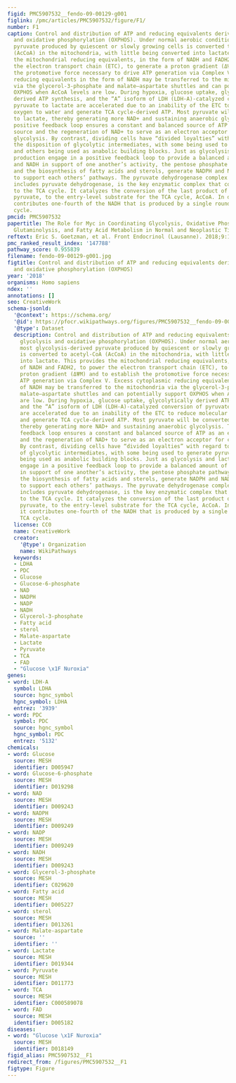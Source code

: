 ```yaml
---
figid: PMC5907532__fendo-09-00129-g001
figlink: /pmc/articles/PMC5907532/figure/F1/
number: F1
caption: Control and distribution of ATP and reducing equivalents derived from glycolysis
  and oxidative phosphorylation (OXPHOS). Under normal aerobic conditions, most glycolysis-derived
  pyruvate produced by quiescent or slowly growing cells is converted to acetyl-CoA
  (AcCoA) in the mitochondria, with little being converted into lactate. This provides
  the mitochondrial reducing equivalents, in the form of NADH and FADH2, to power
  the electron transport chain (ETC), to generate a proton gradient (ΔΨM) and to establish
  the protomotive force necessary to drive ATP generation via Complex V. Excess cytoplasmic
  reducing equivalents in the form of NADH may be transferred to the mitochondria
  via the glycerol-3-phosphate and malate–aspartate shuttles and can potentially support
  OXPHOS when AcCoA levels are low. During hypoxia, glucose uptake, glycolytically
  derived ATP synthesis, and the “A” isoform of LDH (LDH-A)-catalyzed conversion of
  pyruvate to lactate are accelerated due to an inability of the ETC to reduce molecular
  oxygen to water and generate TCA cycle-derived ATP. Most pyruvate will be converted
  to lactate, thereby generating more NAD+ and sustaining anaerobic glycolysis. This
  positive feedback loop ensures a constant and balanced source of ATP as an energy
  source and the regeneration of NAD+ to serve as an electron acceptor for continued
  glycolysis. By contrast, dividing cells have “divided loyalties” with regard to
  the disposition of glycolytic intermediates, with some being used to generate pyruvate
  and others being used as anabolic building blocks. Just as glycolysis and lactate
  production engage in a positive feedback loop to provide a balanced amount of NAD+
  and NADH in support of one another’s activity, the pentose phosphate pathway (PPP)
  and the biosynthesis of fatty acids and sterols, generate NADPH and NADP+, respectively,
  to support each others’ pathways. The pyruvate dehydrogenase complex (PDC), which
  includes pyruvate dehydrogenase, is the key enzymatic complex that connects glycolysis
  to the TCA cycle. It catalyzes the conversion of the last product of glycolysis,
  pyruvate, to the entry-level substrate for the TCA cycle, AcCoA. In doing so, it
  contributes one-fourth of the NADH that is produced by a single round of the TCA
  cycle.
pmcid: PMC5907532
papertitle: The Role for Myc in Coordinating Glycolysis, Oxidative Phosphorylation,
  Glutaminolysis, and Fatty Acid Metabolism in Normal and Neoplastic Tissues.
reftext: Eric S. Goetzman, et al. Front Endocrinol (Lausanne). 2018;9:129.
pmc_ranked_result_index: '147788'
pathway_score: 0.955839
filename: fendo-09-00129-g001.jpg
figtitle: Control and distribution of ATP and reducing equivalents derived from glycolysis
  and oxidative phosphorylation (OXPHOS)
year: '2018'
organisms: Homo sapiens
ndex: ''
annotations: []
seo: CreativeWork
schema-jsonld:
  '@context': https://schema.org/
  '@id': https://pfocr.wikipathways.org/figures/PMC5907532__fendo-09-00129-g001.html
  '@type': Dataset
  description: Control and distribution of ATP and reducing equivalents derived from
    glycolysis and oxidative phosphorylation (OXPHOS). Under normal aerobic conditions,
    most glycolysis-derived pyruvate produced by quiescent or slowly growing cells
    is converted to acetyl-CoA (AcCoA) in the mitochondria, with little being converted
    into lactate. This provides the mitochondrial reducing equivalents, in the form
    of NADH and FADH2, to power the electron transport chain (ETC), to generate a
    proton gradient (ΔΨM) and to establish the protomotive force necessary to drive
    ATP generation via Complex V. Excess cytoplasmic reducing equivalents in the form
    of NADH may be transferred to the mitochondria via the glycerol-3-phosphate and
    malate–aspartate shuttles and can potentially support OXPHOS when AcCoA levels
    are low. During hypoxia, glucose uptake, glycolytically derived ATP synthesis,
    and the “A” isoform of LDH (LDH-A)-catalyzed conversion of pyruvate to lactate
    are accelerated due to an inability of the ETC to reduce molecular oxygen to water
    and generate TCA cycle-derived ATP. Most pyruvate will be converted to lactate,
    thereby generating more NAD+ and sustaining anaerobic glycolysis. This positive
    feedback loop ensures a constant and balanced source of ATP as an energy source
    and the regeneration of NAD+ to serve as an electron acceptor for continued glycolysis.
    By contrast, dividing cells have “divided loyalties” with regard to the disposition
    of glycolytic intermediates, with some being used to generate pyruvate and others
    being used as anabolic building blocks. Just as glycolysis and lactate production
    engage in a positive feedback loop to provide a balanced amount of NAD+ and NADH
    in support of one another’s activity, the pentose phosphate pathway (PPP) and
    the biosynthesis of fatty acids and sterols, generate NADPH and NADP+, respectively,
    to support each others’ pathways. The pyruvate dehydrogenase complex (PDC), which
    includes pyruvate dehydrogenase, is the key enzymatic complex that connects glycolysis
    to the TCA cycle. It catalyzes the conversion of the last product of glycolysis,
    pyruvate, to the entry-level substrate for the TCA cycle, AcCoA. In doing so,
    it contributes one-fourth of the NADH that is produced by a single round of the
    TCA cycle.
  license: CC0
  name: CreativeWork
  creator:
    '@type': Organization
    name: WikiPathways
  keywords:
  - LDHA
  - PDC
  - Glucose
  - Glucose-6-phosphate
  - NAD
  - NADPH
  - NADP
  - NADH
  - Glycerol-3-phosphate
  - Fatty acid
  - sterol
  - Malate-aspartate
  - Lactate
  - Pyruvate
  - TCA
  - FAD
  - "Glucose \x1F Nuroxia"
genes:
- word: LDH-A
  symbol: LDHA
  source: hgnc_symbol
  hgnc_symbol: LDHA
  entrez: '3939'
- word: PDC
  symbol: PDC
  source: hgnc_symbol
  hgnc_symbol: PDC
  entrez: '5132'
chemicals:
- word: Glucose
  source: MESH
  identifier: D005947
- word: Glucose-6-phosphate
  source: MESH
  identifier: D019298
- word: NAD
  source: MESH
  identifier: D009243
- word: NADPH
  source: MESH
  identifier: D009249
- word: NADP
  source: MESH
  identifier: D009249
- word: NADH
  source: MESH
  identifier: D009243
- word: Glycerol-3-phosphate
  source: MESH
  identifier: C029620
- word: Fatty acid
  source: MESH
  identifier: D005227
- word: sterol
  source: MESH
  identifier: D013261
- word: Malate-aspartate
  source: ''
  identifier: ''
- word: Lactate
  source: MESH
  identifier: D019344
- word: Pyruvate
  source: MESH
  identifier: D011773
- word: TCA
  source: MESH
  identifier: C000589078
- word: FAD
  source: MESH
  identifier: D005182
diseases:
- word: "Glucose \x1F Nuroxia"
  source: MESH
  identifier: D018149
figid_alias: PMC5907532__F1
redirect_from: /figures/PMC5907532__F1
figtype: Figure
---
```

